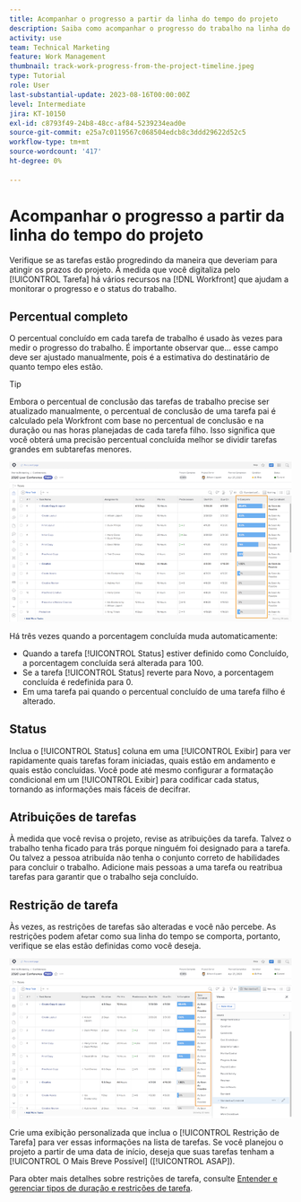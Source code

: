 ```yaml
---
title: Acompanhar o progresso a partir da linha do tempo do projeto
description: Saiba como acompanhar o progresso do trabalho na linha do tempo do projeto no [!DNL  Workfront] usando percentual concluído, status, atribuições ou restrições.
activity: use
team: Technical Marketing
feature: Work Management
thumbnail: track-work-progress-from-the-project-timeline.jpeg
type: Tutorial
role: User
last-substantial-update: 2023-08-16T00:00:00Z
level: Intermediate
jira: KT-10150
exl-id: c8793f49-24b8-48cc-af84-5239234ead0e
source-git-commit: e25a7c0119567c068504edcb8c3ddd29622d52c5
workflow-type: tm+mt
source-wordcount: '417'
ht-degree: 0%

---
```


# Acompanhar o progresso a partir da linha do tempo do projeto

Verifique se as tarefas estão progredindo da maneira que deveriam para atingir os prazos do projeto. À medida que você digitaliza pelo [!UICONTROL Tarefa] há vários recursos na [!DNL  Workfront] que ajudam a monitorar o progresso e o status do trabalho.

## Percentual completo

O percentual concluído em cada tarefa de trabalho é usado às vezes para medir o progresso do trabalho. É importante observar que... esse campo deve ser ajustado manualmente, pois é a estimativa do destinatário de quanto tempo eles estão.

>[!TIP]
>
>Embora o percentual de conclusão das tarefas de trabalho precise ser atualizado manualmente, o percentual de conclusão de uma tarefa pai é calculado pela Workfront com base no percentual de conclusão e na duração ou nas horas planejadas de cada tarefa filho. Isso significa que você obterá uma precisão percentual concluída melhor se dividir tarefas grandes em subtarefas menores.


![Lista de tarefas do projeto em exibição [!UICONTROL Percentual Completo] coluna](assets/planner-fund-task-percent-complete.png)

Há três vezes quando a porcentagem concluída muda automaticamente:

* Quando a tarefa [!UICONTROL Status] estiver definido como Concluído, a porcentagem concluída será alterada para 100.
* Se a tarefa [!UICONTROL Status] reverte para Novo, a porcentagem concluída é redefinida para 0.
* Em uma tarefa pai quando o percentual concluído de uma tarefa filho é alterado.

## Status

Inclua o [!UICONTROL Status] coluna em uma [!UICONTROL Exibir] para ver rapidamente quais tarefas foram iniciadas, quais estão em andamento e quais estão concluídas. Você pode até mesmo configurar a formatação condicional em um [!UICONTROL Exibir] para codificar cada status, tornando as informações mais fáceis de decifrar.

## Atribuições de tarefas

À medida que você revisa o projeto, revise as atribuições da tarefa. Talvez o trabalho tenha ficado para trás porque ninguém foi designado para a tarefa. Ou talvez a pessoa atribuída não tenha o conjunto correto de habilidades para concluir o trabalho. Adicione mais pessoas a uma tarefa ou reatribua tarefas para garantir que o trabalho seja concluído.

## Restrição de tarefa

Às vezes, as restrições de tarefas são alteradas e você não percebe. As restrições podem afetar como sua linha do tempo se comporta, portanto, verifique se elas estão definidas como você deseja.

![Lista de tarefas de projeto mostrando a coluna de restrição de tarefa](assets/planner-fund-task-constraint.png)

Crie uma exibição personalizada que inclua o [!UICONTROL Restrição de Tarefa] para ver essas informações na lista de tarefas. Se você planejou o projeto a partir de uma data de início, deseja que suas tarefas tenham a [!UICONTROL O Mais Breve Possível] ([!UICONTROL ASAP]).

Para obter mais detalhes sobre restrições de tarefa, consulte [Entender e gerenciar tipos de duração e restrições de tarefa](https://experienceleague.adobe.com/docs/workfront-learn/tutorials-workfront/manage-work/intermediate-projects/understand-and-manage-duration-types-and-task-constraints.html).

